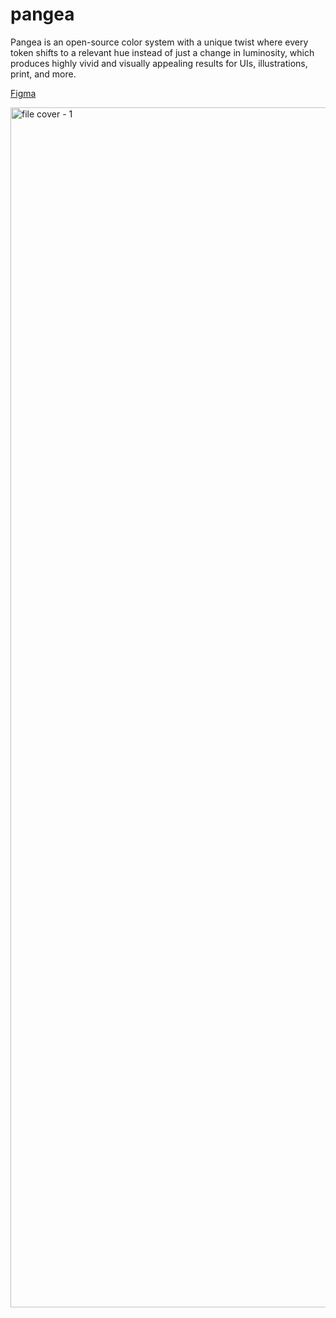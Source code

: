 # pangea

Pangea is an open-source color system with a unique twist where every token shifts to a relevant hue instead of just a change in luminosity, which produces highly vivid and visually appealing results for UIs, illustrations, print, and more.

[Figma](https://www.figma.com/file/ny2O3HyisR3Ab3HSY5yL4q/Colors-of-Pangea?type=design&node-id=0%3A1&mode=design&t=G2RuMiZR9mC13kYE-1)


<img width="1920" alt="file cover - 1" src="https://github.com/oktayelipek/pangea/assets/1465579/5e3ac1e7-d556-4b55-83da-6c180a7e6816">
